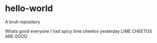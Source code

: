 # hello-world
A bruh repository

Whats good everyone 
I had spicy lime cheetos yesterday
LIME CHEETOS ARE GOOD
